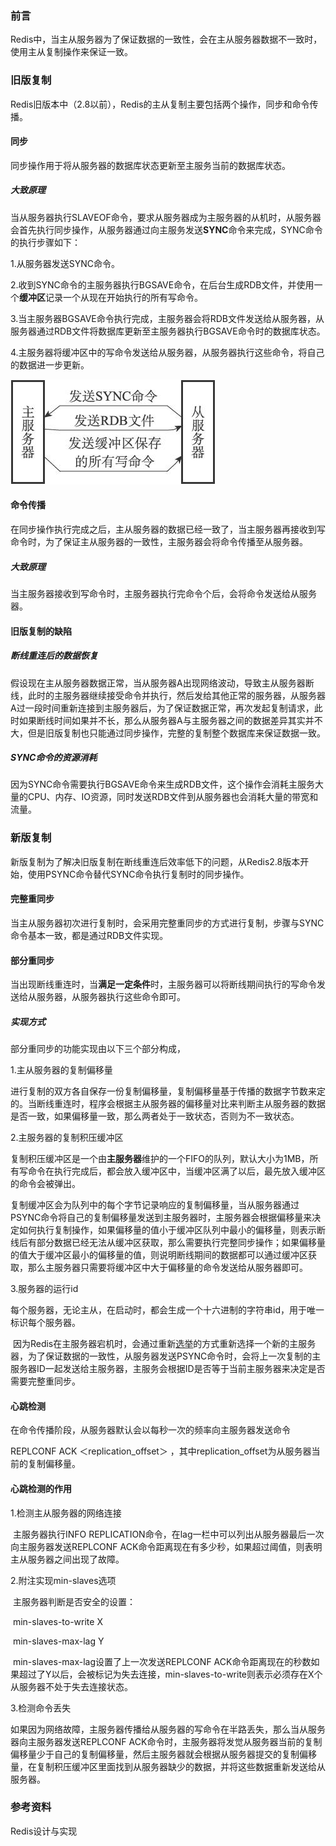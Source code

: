 ### 前言

Redis中，当主从服务器为了保证数据的一致性，会在主从服务器数据不一致时，使用主从复制操作来保证一致。

### 旧版复制

Redis旧版本中（2.8以前），Redis的主从复制主要包括两个操作，同步和命令传播。

#### 同步

同步操作用于将从服务器的数据库状态更新至主服务当前的数据库状态。

##### 大致原理

当从服务器执行SLAVEOF命令，要求从服务器成为主服务器的从机时，从服务器会首先执行同步操作，从服务器通过向主服务发送**SYNC**命令来完成，SYNC命令的执行步骤如下：

1.从服务器发送SYNC命令。

2.收到SYNC命令的主服务器执行BGSAVE命令，在后台生成RDB文件，并使用一个**缓冲区**记录一个从现在开始执行的所有写命令。

3.当主服务器BGSAVE命令执行完成，主服务器会将RDB文件发送给从服务器，从服务器通过RDB文件将数据库更新至主服务器执行BGSAVE命令时的数据库状态。

4.主服务器将缓冲区中的写命令发送给从服务器，从服务器执行这些命令，将自己的数据进一步更新。

![旧版同步命令](./旧版同步命令.jpg)

#### 命令传播

在同步操作执行完成之后，主从服务器的数据已经一致了，当主服务器再接收到写命令时，为了保证主从服务器的一致性，主服务器会将命令传播至从服务器。

##### 大致原理

当主服务器接收到写命令时，主服务器执行完命令个后，会将命令发送给从服务器。



#### 旧版复制的缺陷

##### 断线重连后的数据恢复

假设现在主从服务器数据正常，当从服务器A出现网络波动，导致主从服务器断线，此时的主服务器继续接受命令并执行，然后发给其他正常的服务器，从服务器A过一段时间重新连接到主服务器后，为了保证数据正常，再次发起复制请求，此时如果断线时间如果并不长，那么从服务器A与主服务器之间的数据差异其实并不大，但是旧版复制也只能通过同步操作，完整的复制整个数据库来保证数据一致。

##### SYNC命令的资源消耗

因为SYNC命令需要执行BGSAVE命令来生成RDB文件，这个操作会消耗主服务大量的CPU、内存、IO资源，同时发送RDB文件到从服务器也会消耗大量的带宽和流量。



### 新版复制

新版复制为了解决旧版复制在断线重连后效率低下的问题，从Redis2.8版本开始，使用PSYNC命令替代SYNC命令执行复制时的同步操作。

#### 完整重同步

当主从服务器初次进行复制时，会采用完整重同步的方式进行复制，步骤与SYNC命令基本一致，都是通过RDB文件实现。

#### 部分重同步

当出现断线重连时，当**满足一定条件**时，主服务器可以将断线期间执行的写命令发送给从服务器，从服务器执行这些命令即可。

##### 实现方式

部分重同步的功能实现由以下三个部分构成，

1.主从服务器的复制偏移量

​	进行复制的双方各自保存一份复制偏移量，复制偏移量基于传播的数据字节数来定的。当断线重连时，程序会根据主从服务器的偏移量对比来判断主从服务器的数据是否一致，如果偏移量一致，那么两者处于一致状态，否则为不一致状态。

2.主服务器的复制积压缓冲区

​	复制积压缓冲区是一个由**主服务器**维护的一个FIFO的队列，默认大小为1MB，所有写命令在执行完成后，都会放入缓冲区中，当缓冲区满了以后，最先放入缓冲区的命令会被弹出。

​	复制缓冲区会为队列中的每个字节记录响应的复制偏移量，当从服务器通过PSYNC命令将自己的复制偏移量发送到主服务器时，主服务器会根据偏移量来决定如何执行复制操作，如果偏移量的值小于缓冲区队列中最小的偏移量，则表示断线后有部分数据已经无法从缓冲区获取，那么需要执行完整同步操作；如果偏移量的值大于缓冲区最小的偏移量的值，则说明断线期间的数据都可以通过缓冲区获取，那么主服务器只需要将缓冲区中大于偏移量的命令发送给从服务器即可。

3.服务器的运行id

​	每个服务器，无论主从，在启动时，都会生成一个十六进制的字符串id，用于唯一标识每个服务器。

​    因为Redis在主服务器宕机时，会通过重新[选举](./2021-05-29-Redis主从复制)的方式重新选择一个新的主服务器，为了保证数据的一致性，从服务器发送PSYNC命令时，会将上一次复制的主服务器ID一起发送给主服务器，主服务会根据ID是否等于当前主服务器来决定是否需要完整重同步。



#### 心跳检测

在命令传播阶段，从服务器默认会以每秒一次的频率向主服务器发送命令

REPLCONF ACK ＜replication_offset＞ ，其中replication_offset为从服务器当前的复制偏移量。

#### 心跳检测的作用

1.检测主从服务器的网络连接

​	主服务器执行INFO REPLICATION命令，在lag一栏中可以列出从服务器最后一次向主服务器发送REPLCONF ACK命令距离现在有多少秒，如果超过阈值，则表明主从服务器之间出现了故障。

2.附注实现min-slaves选项

​	主服务器判断是否安全的设置：

​	min-slaves-to-write X  

​    min-slaves-max-lag Y

​	min-slaves-max-lag设置了上一次发送REPLCONF ACK命令距离现在的秒数如果超过了Y以后，会被标记为失去连接，min-slaves-to-write则表示必须存在X个从服务器不处于失去连接状态。

3.检测命令丢失

​	如果因为网络故障，主服务器传播给从服务器的写命令在半路丢失，那么当从服务器向主服务器发送REPLCONF ACK命令时，主服务器将发觉从服务器当前的复制偏移量少于自己的复制偏移量，然后主服务器就会根据从服务器提交的复制偏移量，在复制积压缓冲区里面找到从服务器缺少的数据，并将这些数据重新发送给从服务器。



### 参考资料

Redis设计与实现